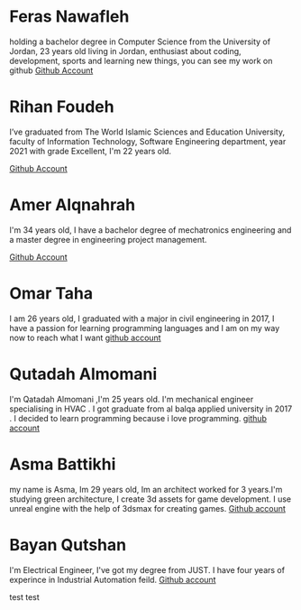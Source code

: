 # Feras Nawafleh
holding a bachelor degree in Computer Science from the University of Jordan, 23 years old living in Jordan, enthusiast about coding, development, sports and learning new things, you can see my work on github
[Github Account](https://github.com/feras98nawafleh)

# Rihan Foudeh

I’ve graduated from The World Islamic Sciences and Education University, faculty of Information Technology, Software Engineering department, year 2021 with grade Excellent, I'm 22 years old.

[Github Account](https://github.com/RihanFoudeh)  


# Amer Alqnahrah  
I'm 34 years old, I have a bachelor degree of mechatronics engineering and a master degree in engineering project management.

[Github Account](https://github.com/Amer-1987)  

# Omar Taha
I am 26 years old, I graduated with a major in civil engineering in 2017, I have a passion for learning programming languages ​​and I am on my way now to reach what I want
[github account](https://github.com/omar11taha)

# Qutadah Almomani
I'm Qatadah Almomani ,I'm 25 years old. I'm mechanical engineer specialising in HVAC . I got graduate from al balqa applied university in 2017 . I decided to learn programming because i love programming.
[github account](https://github.com/Qutadah95)

# Asma Battikhi
my name is Asma, Im 29 years old, Im an architect worked for 3 years.I'm studying green architecture, I create 3d assets for game development. I use unreal engine with the help of 3dsmax for creating games.
[Github account](https://github.com/asmabatttikhi)

# Bayan Qutshan
I'm Electrical Engineer, I've got my degree from JUST. I have four years of experince in Industrial Automation feild.
[Github account](https://github.com/bianQt)

test test